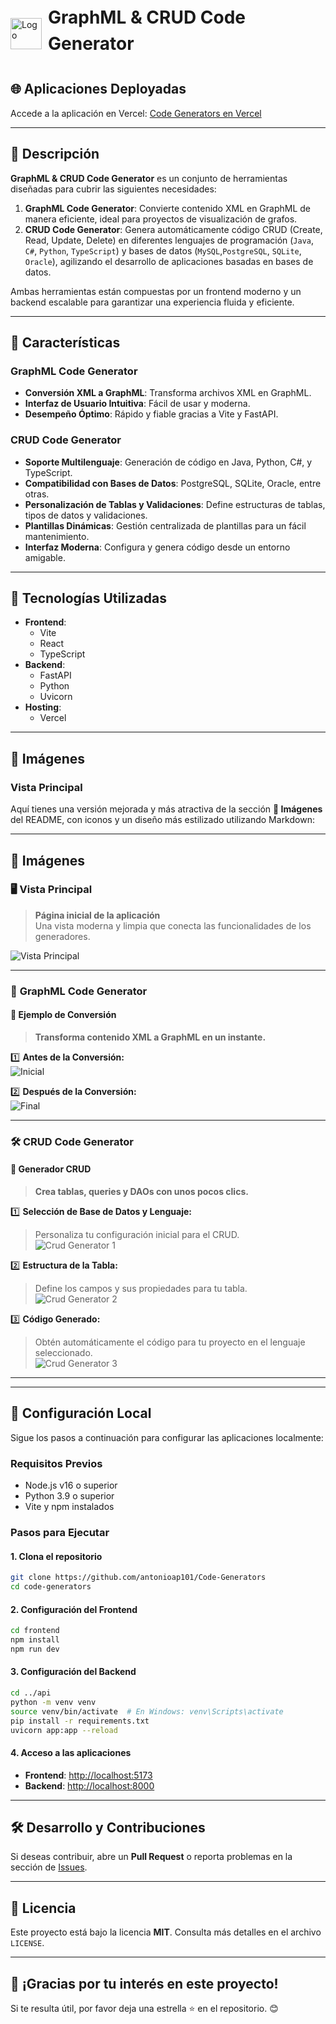 <div class="centered-container">
    <img src="./assets/logo.png" alt="Logo" />
    <h1>GraphML & CRUD Code Generator</h1>
</div>

<style>

.centered-container {
    display: flex;
    align-items: center;   
    gap: 10px;
}

.centered-container img {
    width: 50px;
    height: 50px;
}

.centered-container h1 {
    margin: 0;
    padding-bottom: 10px;
    font-size: 2em;
    line-height: 1.5;
    display: flex; 
    align-items: center; 
}
</style>

## 🌐 Aplicaciones Deployadas

Accede a la aplicación en Vercel: [Code Generators en Vercel](https://code-generators-aag.vercel.app/)

---

## 📖 Descripción

**GraphML & CRUD Code Generator** es un conjunto de herramientas diseñadas para cubrir las siguientes necesidades:

1. **GraphML Code Generator**: Convierte contenido XML en GraphML de manera eficiente, ideal para proyectos de
   visualización de grafos.
2. **CRUD Code Generator**: Genera automáticamente código CRUD (Create, Read, Update, Delete) en diferentes lenguajes de
   programación (`Java`, `C#`, `Python`, `TypeScript`) y bases de datos (`MySQL`,`PostgreSQL`, `SQLite`, `Oracle`),
   agilizando el desarrollo de aplicaciones basadas en bases de datos.

Ambas herramientas están compuestas por un frontend moderno y un backend escalable para garantizar una experiencia
fluida y eficiente.

---

## 🎯 Características

### GraphML Code Generator

- **Conversión XML a GraphML**: Transforma archivos XML en GraphML.
- **Interfaz de Usuario Intuitiva**: Fácil de usar y moderna.
- **Desempeño Óptimo**: Rápido y fiable gracias a Vite y FastAPI.

### CRUD Code Generator

- **Soporte Multilenguaje**: Generación de código en Java, Python, C#, y TypeScript.
- **Compatibilidad con Bases de Datos**: PostgreSQL, SQLite, Oracle, entre otras.
- **Personalización de Tablas y Validaciones**: Define estructuras de tablas, tipos de datos y validaciones.
- **Plantillas Dinámicas**: Gestión centralizada de plantillas para un fácil mantenimiento.
- **Interfaz Moderna**: Configura y genera código desde un entorno amigable.

---

## 🚀 Tecnologías Utilizadas

- **Frontend**:
    - Vite
    - React
    - TypeScript
- **Backend**:
    - FastAPI
    - Python
    - Uvicorn
- **Hosting**:
    - Vercel

---

## 📸 Imágenes

### Vista Principal

Aquí tienes una versión mejorada y más atractiva de la sección **📸 Imágenes** del README, con iconos y un diseño más
estilizado utilizando Markdown:

---

## 📸 Imágenes

### 🖥️ Vista Principal

> **Página inicial de la aplicación**  
> Una vista moderna y limpia que conecta las funcionalidades de los generadores.

![Vista Principal](./assets/main-page.png)

---

### 🧩 **GraphML Code Generator**

#### 🔄 Ejemplo de Conversión

> **Transforma contenido XML a GraphML en un instante.**

1️⃣ **Antes de la Conversión:**  
![Inicial](./assets/graphml-generator-1.png)

2️⃣ **Después de la Conversión:**  
![Final](./assets/graphml-generator-2.png)

---

### 🛠️ **CRUD Code Generator**

#### 🌟 Generador CRUD

> **Crea tablas, queries y DAOs con unos pocos clics.**

1️⃣ **Selección de Base de Datos y Lenguaje:**
> Personaliza tu configuración inicial para el CRUD.  
![Crud Generator 1](./assets/crud-generator-1.png)

2️⃣ **Estructura de la Tabla:**
> Define los campos y sus propiedades para tu tabla.  
![Crud Generator 2](./assets/crud-generator-2.png)

3️⃣ **Código Generado:**
> Obtén automáticamente el código para tu proyecto en el lenguaje seleccionado.  
![Crud Generator 3](./assets/crud-generator-3.png)

---

---

## 🔧 Configuración Local

Sigue los pasos a continuación para configurar las aplicaciones localmente:

### Requisitos Previos

- Node.js v16 o superior
- Python 3.9 o superior
- Vite y npm instalados

### Pasos para Ejecutar

#### 1. Clona el repositorio

```bash
git clone https://github.com/antonioap101/Code-Generators
cd code-generators
```

#### 2. Configuración del Frontend

```bash
cd frontend
npm install
npm run dev
```

#### 3. Configuración del Backend

```bash
cd ../api
python -m venv venv
source venv/bin/activate  # En Windows: venv\Scripts\activate
pip install -r requirements.txt
uvicorn app:app --reload
```

#### 4. Acceso a las aplicaciones

- **Frontend**: [http://localhost:5173](http://localhost:5173)
- **Backend**: [http://localhost:8000](http://localhost:8000)

---

## 🛠️ Desarrollo y Contribuciones

Si deseas contribuir, abre un **Pull Request** o reporta problemas en la sección
de [Issues](https://github.com/antonioap101/code-generators/issues).

---

## 📝 Licencia

Este proyecto está bajo la licencia **MIT**. Consulta más detalles en el archivo `LICENSE`.

---

## 🌟 ¡Gracias por tu interés en este proyecto!

Si te resulta útil, por favor deja una estrella ⭐ en el repositorio. 😊
